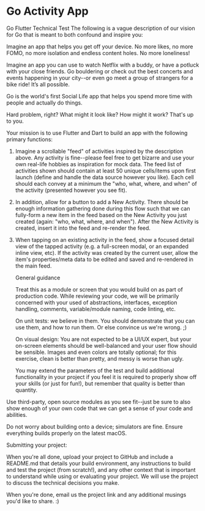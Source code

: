 # Go Activity App 

Go Flutter Technical Test
The following is a vague description of our vision for Go that is meant to both confound and inspire you:

Imagine an app that helps you get off your device. No more likes, no more FOMO, no more isolation and endless content holes. No more loneliness!

Imagine an app you can use to watch Netflix with a buddy, or have a potluck with your close friends. Go bouldering or check out the best concerts and events happening in your city--or even go meet a group of strangers for a bike ride! It’s all possible.

 Go is the world's first Social Life app that helps you spend more time with people and actually do things.


Hard problem, right? What might it look like? How might it work? That's up to you.


Your mission is to use Flutter and Dart to build an app with the following primary functions:
1. Imagine a scrollable "feed" of activities inspired by the description above. Any activity is fine--please feel free to get bizarre and use your own real-life hobbies as inspiration for mock data. The feed list of activities shown should contain at least 50 unique cells/items upon first launch (define and handle the data source however you like). Each cell should each convey at a minimum the "who, what, where, and when" of the activity (presented however you see fit).
2. In addition, allow for a button to add a New Activity. There should be enough information gathering done during this flow such that we can fully-form a new item in the feed based on the New Activity you just created (again: "who, what, where, and when"). After the New Activity is created, insert it into the feed and re-render the feed.
3. When tapping on an existing activity in the feed, show a focused detail view of the tapped activity (e.g. a full-screen modal, or an expanded inline view, etc). If the activity was created by the current user, allow the item's properties/meta data to be edited and saved and re-rendered in the main feed.

   General guidance

   Treat this as a module or screen that you would build on as part of production code. While reviewing your code, we will be primarily concerned with your used of abstractions, interfaces, exception handling, comments, variable/module naming, code linting, etc.


   On unit tests: we believe in them. You should demonstrate that you can use them, and how to run them. Or else convince us we're wrong. ;)

   On visual design: You are not expected to be a UI/UX expert, but your on-screen elements should be well-balanced and your user flow should be sensible. Images and even colors are totally optional; for this exercise, clean is better than pretty, and messy is worse than ugly.

   You may extend the parameters of the test and build additional functionality in your project if you feel it is required to properly show off your skills (or just for fun!), but remember that quality is better than quantity.


   
Use third-party, open source modules as you see fit--just be sure to also show enough of your own code that we can get a sense of your code and abilities.


   Do not worry about building onto a device; simulators are fine. Ensure everything builds properly on the latest macOS.


   Submitting your project:

   When you're all done, upload your project to GitHub and include a README.md that details your build environment, any instructions to build and test the project (from scratch!), and any other context that is important to understand while using or evaluating your project. We will use the project to discuss the technical decisions you make.
   
When you're done, email us the project link and any additional musings you'd like to share. :)
